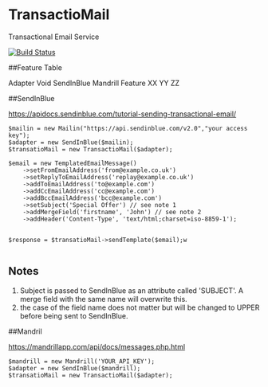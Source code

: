 # TransactioMail
Transactional Email Service

[![Build Status](https://travis-ci.org/guyradford/transactiomail.svg?branch=master)](https://travis-ci.org/guyradford/transactiomail)

##Feature Table

Adapter Void    SendInBlue  Mandrill
Feature
XX
YY
ZZ


##SendInBlue

https://apidocs.sendinblue.com/tutorial-sending-transactional-email/

```
$mailin = new Mailin("https://api.sendinblue.com/v2.0","your access key");
$adapter = new SendInBlue($mailin);
$transatioMail = new TransactioMail($adapter);
 
$email = new TemplatedEmailMessage()
    ->setFromEmailAddress('from@example.co.uk')
    ->setReplyToEmailAddress('replay@example.co.uk')
    ->addToEmailAddress('to@example.com')
    ->addCcEmailAddress('cc@example.com')
    ->addBccEmailAddress('bcc@example.com')
    ->setSubject('Special Offer') // see note 1
    ->addMergeField('firstname', 'John') // see note 2
    ->addHeader('Content-Type', 'text/html;charset=iso-8859-1');
    
    
$response = $transatioMail->sendTemplate($email);w
 
```


Notes
---

1) Subject is passed to SendInBlue as an attribute called 'SUBJECT'. A merge field with the same name will overwrite this.
2) the case of the field name does not matter but will be changed to UPPER before being sent to SendInBlue.


##Mandril

https://mandrillapp.com/api/docs/messages.php.html

```
$mandrill = new Mandrill('YOUR_API_KEY');
$adapter = new SendInBlue($mandrill);
$transatioMail = new TransactioMail($adapter);

